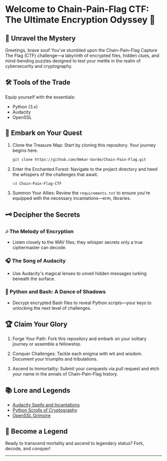 # Welcome to Chain-Pain-Flag CTF: The Ultimate Encryption Odyssey 🚀

## 🧩 Unravel the Mystery

Greetings, brave soul! You've stumbled upon the Chain-Pain-Flag Capture The Flag (CTF) challenge—a labyrinth of encrypted files, hidden clues, and mind-bending puzzles designed to test your mettle in the realm of cybersecurity and cryptography.

## 🛠 Tools of the Trade

Equip yourself with the essentials:

- Python (3.x)
- Audacity
- OpenSSL

## 🌟 Embark on Your Quest

1. Clone the Treasure Map: Start by cloning this repository. Your journey begins here.

   ```bash
   git clone https://github.com/Omkar-Gorde/Chain-Pain-Flag.git
   ```

2. Enter the Enchanted Forest: Navigate to the project directory and heed the whispers of the challenges that await.

   ```bash
   cd Chain-Pain-Flag-CTF
   ```

3. Summon Your Allies: Review the `requirements.txt` to ensure you're equipped with the necessary incantations—erm, libraries.

## 🗝️ Decipher the Secrets

### 🎶 The Melody of Encryption

- Listen closely to the WAV files; they whisper secrets only a true ciphermaster can decode.
  
### 🎧 The Song of Audacity

- Use Audacity's magical lenses to unveil hidden messages lurking beneath the surface.

### 🐍 Python and Bash: A Dance of Shadows

- Decrypt encrypted Bash files to reveal Python scripts—your keys to unlocking the next level of challenges.

## 🏆 Claim Your Glory

1. Forge Your Path: Fork this repository and embark on your solitary journey or assemble a fellowship.
   
2. Conquer Challenges: Tackle each enigma with wit and wisdom. Document your triumphs and tribulations.

3. Ascend to Immortality: Submit your conquests via pull request and etch your name in the annals of Chain-Pain-Flag history.

## 📚 Lore and Legends

- [Audacity Spells and Incantations](https://manual.audacityteam.org/)
- [Python Scrolls of Cryptography](https://cryptography.io/en/latest/)
- [OpenSSL Grimoire](https://www.openssl.org/docs/)

## 🌟 Become a Legend

Ready to transcend mortality and ascend to legendary status? Fork, decode, and conquer!

---
